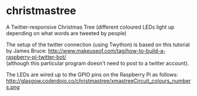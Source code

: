 # christmastree
A Twitter-responsive Christmas Tree (different coloured LEDs light up depending on what words are tweeted by people)

The setup of the twitter connection (using Twython) is based on this tutorial by James Bruce: http://www.makeuseof.com/tag/how-to-build-a-raspberry-pi-twitter-bot/  
(although this particular program doesn't need to post to a twitter account).

The LEDs are wired up to the GPIO pins on the Raspberry Pi as follows: http://glasgow.coderdojo.co/christmastree/xmastreeCircuit_colours_numbers.png


